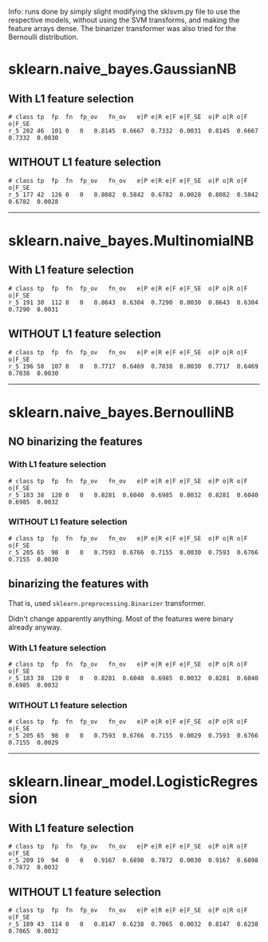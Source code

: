 Info: runs done by simply slight modifying the sklsvm.py file to use the respective models, without using the SVM
transforms, and making the feature arrays dense. The binarizer transformer was also tried for the Bernoulli
distribution.


# sklearn.naive_bayes.GaussianNB

## With L1 feature selection

```
# class	tp	fp	fn	fp_ov	fn_ov	e|P	e|R	e|F	e|F_SE	o|P	o|R	o|F	o|F_SE
r_5	202	46	101	0	0	0.8145	0.6667	0.7332	0.0031	0.8145	0.6667	0.7332	0.0030
```

## WITHOUT L1 feature selection

```
# class	tp	fp	fn	fp_ov	fn_ov	e|P	e|R	e|F	e|F_SE	o|P	o|R	o|F	o|F_SE
r_5	177	42	126	0	0	0.8082	0.5842	0.6782	0.0028	0.8082	0.5842	0.6782	0.0028
```

---


# sklearn.naive_bayes.MultinomialNB

## With L1 feature selection

```
# class	tp	fp	fn	fp_ov	fn_ov	e|P	e|R	e|F	e|F_SE	o|P	o|R	o|F	o|F_SE
r_5	191	30	112	0	0	0.8643	0.6304	0.7290	0.0030	0.8643	0.6304	0.7290	0.0031
```


## WITHOUT L1 feature selection

```
# class	tp	fp	fn	fp_ov	fn_ov	e|P	e|R	e|F	e|F_SE	o|P	o|R	o|F	o|F_SE
r_5	196	58	107	0	0	0.7717	0.6469	0.7038	0.0030	0.7717	0.6469	0.7038	0.0030
```

---


# sklearn.naive_bayes.BernoulliNB

## NO binarizing the features

### With L1 feature selection

```
# class	tp	fp	fn	fp_ov	fn_ov	e|P	e|R	e|F	e|F_SE	o|P	o|R	o|F	o|F_SE
r_5	183	38	120	0	0	0.8281	0.6040	0.6985	0.0032	0.8281	0.6040	0.6985	0.0032
```

### WITHOUT L1 feature selection

```
# class	tp	fp	fn	fp_ov	fn_ov	e|P	e|R	e|F	e|F_SE	o|P	o|R	o|F	o|F_SE
r_5	205	65	98	0	0	0.7593	0.6766	0.7155	0.0030	0.7593	0.6766	0.7155	0.0030
```



## binarizing the features with

That is, used `sklearn.preprocessing.Binarizer` transformer.

Didn't change apparently anything. Most of the features were binary already anyway.

### With L1 feature selection

```
# class	tp	fp	fn	fp_ov	fn_ov	e|P	e|R	e|F	e|F_SE	o|P	o|R	o|F	o|F_SE
r_5	183	38	120	0	0	0.8281	0.6040	0.6985	0.0032	0.8281	0.6040	0.6985	0.0032
```

### WITHOUT L1 feature selection

```
# class	tp	fp	fn	fp_ov	fn_ov	e|P	e|R	e|F	e|F_SE	o|P	o|R	o|F	o|F_SE
r_5	205	65	98	0	0	0.7593	0.6766	0.7155	0.0029	0.7593	0.6766	0.7155	0.0029
```


----


# sklearn.linear_model.LogisticRegression

## With L1 feature selection

```
# class	tp	fp	fn	fp_ov	fn_ov	e|P	e|R	e|F	e|F_SE	o|P	o|R	o|F	o|F_SE
r_5	209	19	94	0	0	0.9167	0.6898	0.7872	0.0030	0.9167	0.6898	0.7872	0.0032
```

## WITHOUT L1 feature selection

```
# class	tp	fp	fn	fp_ov	fn_ov	e|P	e|R	e|F	e|F_SE	o|P	o|R	o|F	o|F_SE
r_5	189	43	114	0	0	0.8147	0.6238	0.7065	0.0032	0.8147	0.6238	0.7065	0.0032
```
